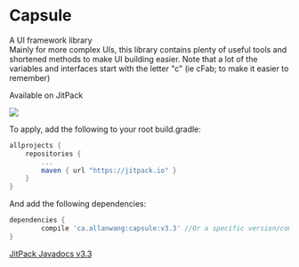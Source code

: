 # Capsule
A UI framework library <br>
Mainly for more complex UIs, this library contains plenty of useful tools and shortened methods to make UI building easier.
Note that a lot of the variables and interfaces start with the letter "c" (ie cFab; to make it easier to remember)


<!--Current Release 3.3-->

Available on JitPack

[![](https://jitpack.io/v/AllanWang/Capsule.svg)](https://jitpack.io/#AllanWang/Capsule)

To apply, add the following to your root build.gradle:

```gradle
allprojects {
	repositories {
		...
		maven { url "https://jitpack.io" }
	}
}
```

And add the following dependencies:

```gradle
dependencies {
        compile 'ca.allanwang:capsule:v3.3' //Or a specific version/commit/-SNAPSHOT
}

```

[JitPack Javadocs v3.3](https://jitpack.io/com/github/#ca.allanwang/capsule/v3.3/javadoc/)

